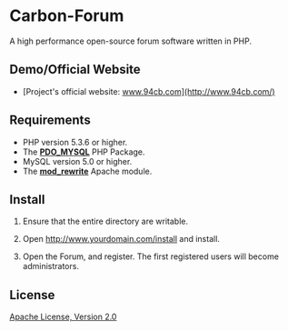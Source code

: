 Carbon-Forum
============

A high performance open-source forum software written in PHP.

Demo/Official Website
------------

* [Project's official website: www.94cb.com](http://www.94cb.com/)

Requirements
------------
* PHP version 5.3.6 or higher.
* The [__PDO_MYSQL__](http://php.net/manual/en/ref.pdo-mysql.php) PHP Package.
* MySQL version 5.0 or higher.
* The [__mod_rewrite__](http://httpd.apache.org/docs/2.2/mod/mod_rewrite.html) Apache module.

Install
------------

1. Ensure that the entire directory are writable.

2. Open http://www.yourdomain.com/install and install.

3. Open the Forum, and register. The first registered users will become administrators. 

License
------------

[Apache License, Version 2.0](http://www.apache.org/licenses/LICENSE-2.0)